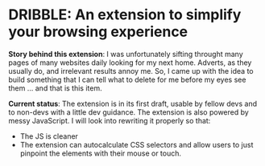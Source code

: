 # DRIBBLE: An extension to simplify your browsing experience

**Story behind this extension**: I was unfortunately sifting throught many pages of many websites daily looking for my next home. Adverts, as they usually do, and irrelevant results annoy me. So, I came up with the idea to build something that I can tell what to delete for me before my eyes see them ... and that is this item.

**Current status**: The extension is in its first draft, usable by fellow devs and to non-devs with a little dev guidance. The extension is also powered by messy JavaScript. I will look into rewriting it properly so that:
- The JS is cleaner
- The extension can autocalculate CSS selectors and allow users to just pinpoint the elements with their mouse or touch.